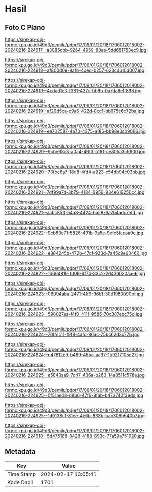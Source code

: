 # Hasil

## Foto C Plano

https://sirekap-obj-formc.kpu.go.id/49d3/pemilu/pdpr/17/06/01/20/18/1706012018002-20240216-224917--a3085cbb-9264-4959-83ae-5dd681753ec9.jpg

https://sirekap-obj-formc.kpu.go.id/49d3/pemilu/pdpr/17/06/01/20/18/1706012018002-20240216-224918--af800d09-9afb-4ded-b257-623cd610d007.jpg

https://sirekap-obj-formc.kpu.go.id/49d3/pemilu/pdpr/17/06/01/20/18/1706012018002-20240216-224919--4cdad1c3-f381-437c-bb9b-0a7da8eff898.jpg

https://sirekap-obj-formc.kpu.go.id/49d3/pemilu/pdpr/17/06/01/20/18/1706012018002-20240216-224919--af20d5ca-c9a6-422d-8cc1-bb975e6c72ba.jpg

https://sirekap-obj-formc.kpu.go.id/49d3/pemilu/pdpr/17/06/01/20/18/1706012018002-20240216-224919--ee702587-4a73-4375-a185-bb98e3cb9066.jpg

https://sirekap-obj-formc.kpu.go.id/49d3/pemilu/pdpr/17/06/01/20/18/1706012018002-20240216-224920--9cbe68c3-a0a4-46f3-b161-ce805a3c9900.jpg

https://sirekap-obj-formc.kpu.go.id/49d3/pemilu/pdpr/17/06/01/20/18/1706012018002-20240216-224920--73fbc6a7-18d8-4fd4-a923-c54db94c03bb.jpg

https://sirekap-obj-formc.kpu.go.id/49d3/pemilu/pdpr/17/06/01/20/18/1706012018002-20240216-224921--7df99a7d-3b79-4184-9959-934e619250c4.jpg

https://sirekap-obj-formc.kpu.go.id/49d3/pemilu/pdpr/17/06/01/20/18/1706012018002-20240216-224921--aabc85ff-54a3-4424-ba59-6a7b4adc7efd.jpg

https://sirekap-obj-formc.kpu.go.id/49d3/pemilu/pdpr/17/06/01/20/18/1706012018002-20240216-224922--9cb83e71-5826-491b-9a5c-9efc5fceaa9e.jpg

https://sirekap-obj-formc.kpu.go.id/49d3/pemilu/pdpr/17/06/01/20/18/1706012018002-20240216-224922--e884245b-472b-47cf-923d-7a45c9e63460.jpg

https://sirekap-obj-formc.kpu.go.id/49d3/pemilu/pdpr/17/06/01/20/18/1706012018002-20240216-224922--1d664819-f009-4f74-83c2-2d43d020aae6.jpg

https://sirekap-obj-formc.kpu.go.id/49d3/pemilu/pdpr/17/06/01/20/18/1706012018002-20240216-224923--06094aba-2471-4ff9-96b1-30d1980090bf.jpg

https://sirekap-obj-formc.kpu.go.id/49d3/pemilu/pdpr/17/06/01/20/18/1706012018002-20240216-224923--598027ea-f4f0-4111-9585-70c387ebc75d.jpg

https://sirekap-obj-formc.kpu.go.id/49d3/pemilu/pdpr/17/06/01/20/18/1706012018002-20240216-224924--76fa1c11-f9f8-4afc-86ac-75bc62d3c77b.jpg

https://sirekap-obj-formc.kpu.go.id/49d3/pemilu/pdpr/17/06/01/20/18/1706012018002-20240216-224924--e47812e9-b489-45ba-aa37-1b9217105c27.jpg

https://sirekap-obj-formc.kpu.go.id/49d3/pemilu/pdpr/17/06/01/20/18/1706012018002-20240216-224925--e5843aa9-7c47-436a-b260-14a8511c578a.jpg

https://sirekap-obj-formc.kpu.go.id/49d3/pemilu/pdpr/17/06/01/20/18/1706012018002-20240216-224925--0f51ae08-d9b6-47f6-9fab-b473740f3edd.jpg

https://sirekap-obj-formc.kpu.go.id/49d3/pemilu/pdpr/17/06/01/20/18/1706012018002-20240216-224925--1d9138c1-81ee-4e6b-838b-bac306b640b7.jpg

https://sirekap-obj-formc.kpu.go.id/49d3/pemilu/pdpr/17/06/01/20/18/1706012018002-20240216-224918--5d475188-8428-4188-893c-77a59a751920.jpg


## Metadata

| Key        | Value               |
| ---------- | ------------------- |
| Time Stamp | 2024-02-17 13:05:41 |
| Kode Dapil | 1701                |



